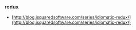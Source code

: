 ### redux
- [http://blog.isquaredsoftware.com/series/idiomatic-redux/](http://blog.isquaredsoftware.com/series/idiomatic-redux/)